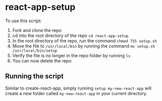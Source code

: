 # react-app-setup

To use this script:

1. Fork and clone the repo
2. cd into the root directory of the repo `cd react-app-setup`
3. In the root directory of the repo, run the command `chmod 755 setup.sh`
4. Move the file to `/usr/local/bin` by running the command `mv setup.sh /usr/local/bin/setup`
5. Verify the file is no longer in the repo folder by running `ls`
6. You can now delete the repo

## Running the script

Similar to create-react-app, simply running `setup my-new-react-app` will create a new folder called `my-new-react-app` in your current directory.

